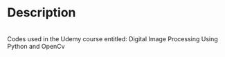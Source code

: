 # Description
</br>
Codes used in the Udemy course entitled: Digital Image Processing Using Python and OpenCv
